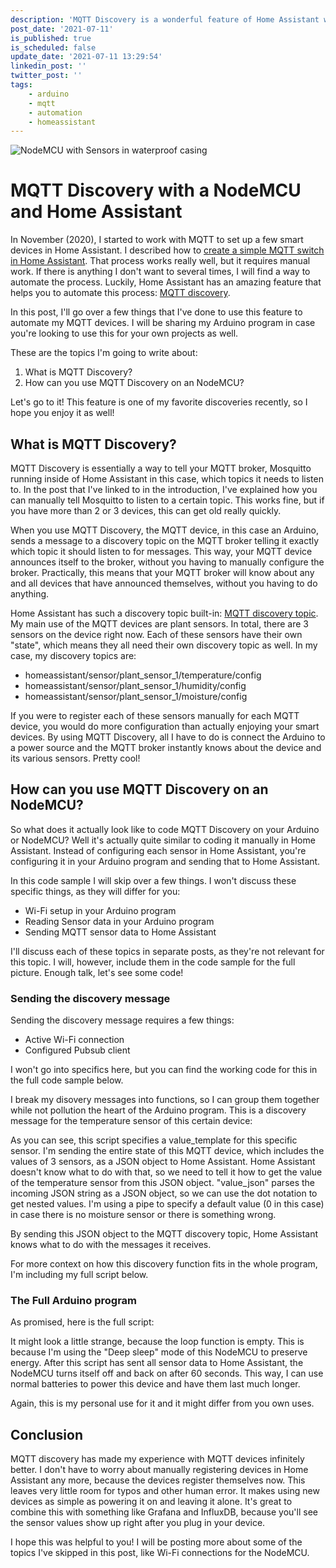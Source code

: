 ```yaml
---
description: 'MQTT Discovery is a wonderful feature of Home Assistant which helps you connect new MQTT devices to your smart home with ease. MQTT Discovery saves me a lot of time when I connect new NodeMCU powered devices to my smart home and let''s me spend more time enjoying the device and less time configuring it.'
post_date: '2021-07-11'
is_published: true
is_scheduled: false
update_date: '2021-07-11 13:29:54'
linkedin_post: ''
twitter_post: ''
tags:
    - arduino
    - mqtt
    - automation
    - homeassistant
---
```

![NodeMCU with Sensors in waterproof casing](/images/articles/nodemcu-with-sensors.jpg)
# MQTT Discovery with a NodeMCU and Home Assistant
In November (2020), I started to work with MQTT to set up a few smart devices in Home Assistant. 
I described how to [create a simple MQTT switch in Home Assistant](/articles/how-to-create-switch-dashboard-home-assistant).
That process works really well, but it requires manual work.
If there is anything I don't want to several times, I will find a way to automate the process.
Luckily, Home Assistant has an amazing feature that helps you to automate this process: [MQTT discovery](https://www.home-assistant.io/docs/mqtt/discovery/).

In this post, I'll go over a few things that I've done to use this feature to automate my MQTT devices.
I will be sharing my Arduino program in case you're looking to use this for your own projects as well.

These are the topics I'm going to write about:

1. What is MQTT Discovery?
2. How can you use MQTT Discovery on an NodeMCU?

Let's go to it! This feature is one of my favorite discoveries recently, so I hope you enjoy it as well!

## What is MQTT Discovery?
MQTT Discovery is essentially a way to tell your MQTT broker, Mosquitto running inside of Home Assistant in this case, which topics it needs to listen to.
In the post that I've linked to in the introduction, I've explained how you can manually tell Mosquitto to listen to a certain topic.
This works fine, but if you have more than 2 or 3 devices, this can get old really quickly.

When you use MQTT Discovery, the MQTT device, in this case an Arduino, sends a message to a discovery topic on the MQTT broker telling it exactly which topic it should listen to for messages.
This way, your MQTT device announces itself to the broker, without you having to manually configure the broker.
Practically, this means that your MQTT broker will know about any and all devices that have announced themselves, without you having to do anything.

Home Assistant has such a discovery topic built-in: [MQTT discovery topic](https://www.home-assistant.io/docs/mqtt/discovery/#discovery-topic).
My main use of the MQTT devices are plant sensors. 
In total, there are 3 sensors on the device right now.
Each of these sensors have their own "state", which means they all need their own discovery topic as well.
In my case, my discovery topics are: 
- homeassistant/sensor/plant_sensor_1/temperature/config
- homeassistant/sensor/plant_sensor_1/humidity/config
- homeassistant/sensor/plant_sensor_1/moisture/config

If you were to register each of these sensors manually for each MQTT device, you would do more configuration than actually enjoying your smart devices.
By using MQTT Discovery, all I have to do is connect the Arduino to a power source and the MQTT broker instantly knows about the device and its various sensors.
Pretty cool!

## How can you use MQTT Discovery on an NodeMCU?
So what does it actually look like to code MQTT Discovery on your Arduino or NodeMCU?
Well it's actually quite similar to coding it manually in Home Assistant.
Instead of configuring each sensor in Home Assistant, you're configuring it in your Arduino program and sending that to Home Assistant.

In this code sample I will skip over a few things.
I won't discuss these specific things, as they will differ for you:

- Wi-Fi setup in your Arduino program
- Reading Sensor data in your Arduino program
- Sending MQTT sensor data to Home Assistant

I'll discuss each of these topics in separate posts, as they're not relevant for this topic.
I will, however, include them in the code sample for the full picture.
Enough talk, let's see some code!

### Sending the discovery message
Sending the discovery message requires a few things:

- Active Wi-Fi connection
- Configured Pubsub client

I won't go into specifics here, but you can find the working code for this in the full code sample below.

I break my disovery messages into functions, so I can group them together while not pollution the heart of the Arduino program.
This is a discovery message for the temperature sensor of this certain device:

<script src="https://gist.github.com/roelofjan-elsinga/219e61d1a403220cb17892bf2d02e226.js"></script>

As you can see, this script specifies a value_template for this specific sensor.
I'm sending the entire state of this MQTT device, which includes the values of 3 sensors, as a JSON object to Home Assistant.
Home Assistant doesn't know what to do with that, so we need to tell it how to get the value of the temperature sensor from this JSON object.
"value_json" parses the incoming JSON string as a JSON object, so we can use the dot notation to get nested values.
I'm using a pipe to specify a default value (0 in this case) in case there is no moisture sensor or there is something wrong.

By sending this JSON object to the MQTT discovery topic, Home Assistant knows what to do with the messages it receives.

For more context on how this discovery function fits in the whole program, I'm including my full script below.

### The Full Arduino program
As promised, here is the full script:

<script src="https://gist.github.com/roelofjan-elsinga/b1a86660234889a358efa2a19adca36d.js"></script>

It might look a little strange, because the loop function is empty.
This is because I'm using the "Deep sleep" mode of this NodeMCU to preserve energy.
After this script has sent all sensor data to Home Assistant, the NodeMCU turns itself off and back on after 60 seconds.
This way, I can use normal batteries to power this device and have them last much longer.

Again, this is my personal use for it and it might differ from you own uses.

## Conclusion
MQTT discovery has made my experience with MQTT devices infinitely better.
I don't have to worry about manually registering devices in Home Assistant any more, because the devices register themselves now.
This leaves very little room for typos and other human error.
It makes using new devices as simple as powering it on and leaving it alone.
It's great to combine this with something like Grafana and InfluxDB, because you'll see the sensor values show up right after you plug in your device.

I hope this was helpful to you! 
I will be posting more about some of the topics I've skipped in this post, like Wi-Fi connections for the NodeMCU.
